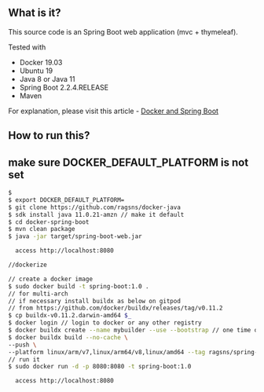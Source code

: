 ## What is it?
This source code is an Spring Boot web application (mvc + thymeleaf).
 
Tested with
* Docker 19.03
* Ubuntu 19
* Java 8 or Java 11
* Spring Boot 2.2.4.RELEASE
* Maven

For explanation, please visit this article - [Docker and Spring Boot](https://mkyong.com/docker/docker-spring-boot-examples/)

## How to run this?
## make sure DOCKER_DEFAULT_PLATFORM is not set
```bash
$ 
$ export DOCKER_DEFAULT_PLATFORM=
$ git clone https://github.com/ragsns/docker-java
$ sdk install java 11.0.21-amzn // make it default
$ cd docker-spring-boot
$ mvn clean package
$ java -jar target/spring-boot-web.jar

  access http://localhost:8080

//dockerize

// create a docker image
$ sudo docker build -t spring-boot:1.0 .
// for multi-arch
// if necessary install buildx as below on gitpod
// from https://github.com/docker/buildx/releases/tag/v0.11.2
$ cp buildx-v0.11.2.darwin-amd64 $_
$ docker login // login to docker or any other registry
$ docker buildx create --name mybuilder --use --bootstrap // one time only
$ docker buildx build --no-cache \
--push \                  
--platform linux/arm/v7,linux/arm64/v8,linux/amd64 --tag ragsns/spring-boot-multi .
// run it
$ sudo docker run -d -p 8080:8080 -t spring-boot:1.0

  access http://localhost:8080
```
